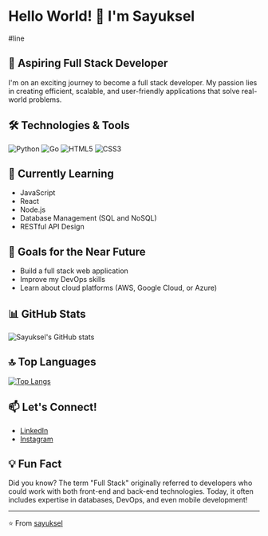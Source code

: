 # Hello World! 👋 I'm Sayuksel

#line

## 🚀 Aspiring Full Stack Developer

I'm on an exciting journey to become a full stack developer. My passion lies in creating efficient, scalable, and user-friendly applications that solve real-world problems.

## 🛠️ Technologies & Tools

![Python](https://img.shields.io/badge/-Python-3776AB?style=flat-square&logo=Python&logoColor=white)
![Go](https://img.shields.io/badge/-Go-00ADD8?style=flat-square&logo=Go&logoColor=white)
![HTML5](https://img.shields.io/badge/-HTML5-E34F26?style=flat-square&logo=html5&logoColor=white)
![CSS3](https://img.shields.io/badge/-CSS3-1572B6?style=flat-square&logo=css3&logoColor=white)

## 🌱 Currently Learning

- JavaScript
- React
- Node.js
- Database Management (SQL and NoSQL)
- RESTful API Design

## 🔭 Goals for the Near Future

- Build a full stack web application
- Improve my DevOps skills
- Learn about cloud platforms (AWS, Google Cloud, or Azure)
  
## 📊 GitHub Stats

![Sayuksel's GitHub stats](https://github-readme-stats.vercel.app/api?username=sayuksel&show_icons=true&theme=dark)

## 🔝 Top Languages

[![Top Langs](https://github-readme-stats.vercel.app/api/top-langs/?username=sayuksel&layout=compact&theme=dark)](https://github.com/anuraghazra/github-readme-stats)

## 📫 Let's Connect!

- [LinkedIn](https://www.linkedin.com/in/salah-yuksel-1828a5242/)
- [Instagram](https://www.instagram.com/salah_yuksel2005/)
  
## 💡 Fun Fact

Did you know? The term "Full Stack" originally referred to developers who could work with both front-end and back-end technologies. Today, it often includes expertise in databases, DevOps, and even mobile development!

---

⭐️ From [sayuksel](https://github.com/sayuksel)
